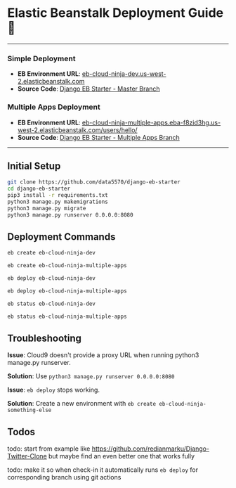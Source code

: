 # Elastic Beanstalk Deployment Guide 🚀

---

### Simple Deployment

- **EB Environment URL**: [eb-cloud-ninja-dev.us-west-2.elasticbeanstalk.com](http://eb-cloud-ninja-dev.us-west-2.elasticbeanstalk.com/)
- **Source Code**: [Django EB Starter - Master Branch](https://github.com/data5570/django-eb-starter/tree/master)

### Multiple Apps Deployment

- **EB Environment URL**: [eb-cloud-ninja-multiple-apps.eba-f8zid3hg.us-west-2.elasticbeanstalk.com/users/hello/](http://eb-cloud-ninja-multiple-apps.eba-f8zid3hg.us-west-2.elasticbeanstalk.com/users/hello/)
- **Source Code**: [Django EB Starter - Multiple Apps Branch](https://github.com/data5570/django-eb-starter/tree/multiple-apps)

---

## Initial Setup

```bash
git clone https://github.com/data5570/django-eb-starter
cd django-eb-starter
pip3 install -r requirements.txt
python3 manage.py makemigrations
python3 manage.py migrate
python3 manage.py runserver 0.0.0.0:8080
```

## Deployment Commands
```bash
eb create eb-cloud-ninja-dev

eb create eb-cloud-ninja-multiple-apps

eb deploy eb-cloud-ninja-dev

eb deploy eb-cloud-ninja-multiple-apps

eb status eb-cloud-ninja-dev

eb status eb-cloud-ninja-multiple-apps
```

## Troubleshooting


**Issue**: Cloud9 doesn't provide a proxy URL when running python3 manage.py runserver.

**Solution**: Use `python3 manage.py runserver 0.0.0.0:8080`


**Issue**: `eb deploy` stops working.

**Solution**: Create a new environment with `eb create eb-cloud-ninja-something-else`

## Todos

todo: start from example like https://github.com/redianmarku/Django-Twitter-Clone but maybe find an even better one that works fully

todo: make it so when check-in it automatically runs `eb deploy` for corresponding branch using git actions